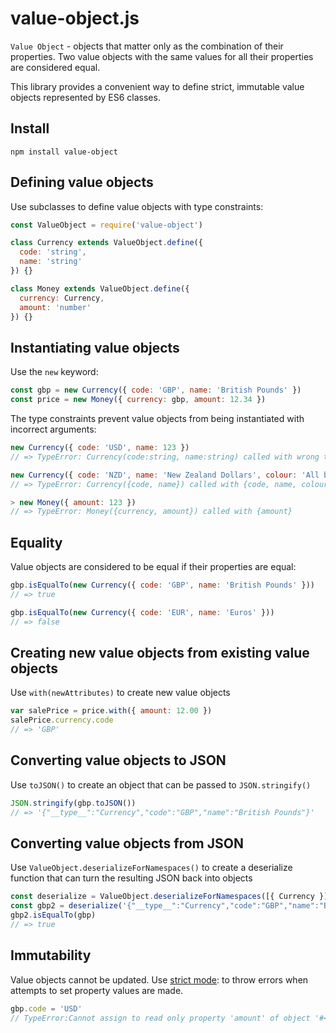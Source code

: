 # value-object.js

`Value Object` - objects that matter only as the combination of their
properties. Two value objects with the same values for all their properties are
considered equal.

This library provides a convenient way to define strict, immutable value objects
represented by ES6 classes.

## Install

    npm install value-object

## Defining value objects

Use subclasses to define value objects with type constraints:

```js
const ValueObject = require('value-object')

class Currency extends ValueObject.define({
  code: 'string',
  name: 'string'
}) {}

class Money extends ValueObject.define({
  currency: Currency,
  amount: 'number'
}) {}
```

## Instantiating value objects

Use the `new` keyword:

```js
const gbp = new Currency({ code: 'GBP', name: 'British Pounds' })
const price = new Money({ currency: gbp, amount: 12.34 })
```

The type constraints prevent value objects from being instantiated with
incorrect arguments:

```js
new Currency({ code: 'USD', name: 123 })
// => TypeError: Currency(code:string, name:string) called with wrong types (code:string, name:number)

new Currency({ code: 'NZD', name: 'New Zealand Dollars', colour: 'All black' })
// => TypeError: Currency({code, name}) called with {code, name, colour}

> new Money({ amount: 123 })
// => TypeError: Money({currency, amount}) called with {amount}
```

## Equality

Value objects are considered to be equal if their properties are equal:

```js
gbp.isEqualTo(new Currency({ code: 'GBP', name: 'British Pounds' }))
// => true

gbp.isEqualTo(new Currency({ code: 'EUR', name: 'Euros' }))
// => false
```

## Creating new value objects from existing value objects

Use `with(newAttributes)` to create new value objects

```js
var salePrice = price.with({ amount: 12.00 })
salePrice.currency.code
// => 'GBP'
```

## Converting value objects to JSON

Use `toJSON()` to create an object that can be passed to `JSON.stringify()`

```js
JSON.stringify(gbp.toJSON())
// => '{"__type__":"Currency","code":"GBP","name":"British Pounds"}'
```

## Converting value objects from JSON

Use `ValueObject.deserializeForNamespaces()` to create a deserialize function
that can turn the resulting JSON back into objects

```js
const deserialize = ValueObject.deserializeForNamespaces([{ Currency }])
const gbp2 = deserialize('{"__type__":"Currency","code":"GBP","name":"British Pounds"}')
gbp2.isEqualTo(gbp)
// => true
```

## Immutability

Value objects cannot be updated. Use [strict mode](https://developer.mozilla.org/en-US/docs/Web/JavaScript/Reference/Strict_mode):
to throw errors when attempts to set property values are made.

```js
gbp.code = 'USD'
// TypeError:Cannot assign to read only property 'amount' of object '#<Currency>
```
